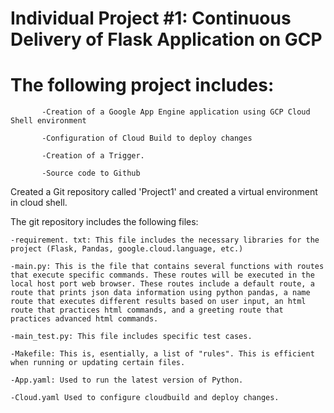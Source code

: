 # Individual Project #1: Continuous Delivery of Flask Application on GCP

  # The following project includes:

           -Creation of a Google App Engine application using GCP Cloud Shell environment

           -Configuration of Cloud Build to deploy changes

           -Creation of a Trigger.

           -Source code to Github

Created a Git repository called 'Project1' and created a virtual environment in cloud shell.
  
The git repository includes the following files:

    -requirement. txt: This file includes the necessary libraries for the project (Flask, Pandas, google.cloud.language, etc.)

    -main.py: This is the file that contains several functions with routes that execute specific commands. These routes will be executed in the local host port web browser. These routes include a default route, a route that prints json data information using python pandas, a name route that executes different results based on user input, an html route that practices html commands, and a greeting route that practices advanced html commands.

    -main_test.py: This file includes specific test cases.

    -Makefile: This is, esentially, a list of "rules". This is efficient when running or updating certain files.

    -App.yaml: Used to run the latest version of Python.

    -Cloud.yaml Used to configure cloudbuild and deploy changes.
